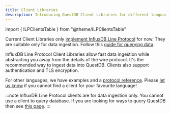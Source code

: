 ```yaml
---
title: Client Libraries
description: Introducing QuestDB Client Libraries for different languages
---
```


import { ILPClientsTable } from "@theme/ILPClientsTable"

Current Client Libraries only
[implement InfluxDB Line Protocol](/docs/reference/api/ilp/overview/) for now.
They are suitable only for data ingestion. Follow this
[guide for querying data](/docs/develop/query-data/).

InfluxDB Line Protocol Client Libraries allow fast data ingestion while
abstracting you away from the details of the wire protocol. It's the recommended
way to ingest data into QuestDB. Clients also support authentication and TLS
encryption.

<ILPClientsTable />

For other languages, we have examples and a
[protocol reference](/docs/reference/api/ilp/overview). Please
[let us know](https://github.com/questdb/questdb/issues/new/) if you cannot find
a client for your favourite language!

:::note InfluxDB Line Protocol clients are for data ingestion only. You cannot
use a client to query database. If you are looking for ways to query QuestDB
then see [this page](/docs/develop/query-data/). :::
